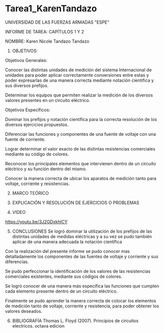 # Tarea1_KarenTandazo
UNIVERSIDAD DE LAS FUERZAS ARMADAS "ESPE"

INFORME DE TAREA: CAPÍTULOS 1 Y 2

NOMBRE: Karen Nicole Tandazo Tandazo

1. OBJETIVOS:

Objetivos Generales: 

Conocer las distintas unidades de medición del sistema Internacional de unidades para poder aplicar correctamente conversiones entre estas y poder expresarlas de una manera correcta mediante notación científica y sus diversos prefijos.  

Determinar los equipos que permiten realizar la medición de los diversos valores presentes en un circuito eléctrico. 


Objetivos Específicos:

Dominar los prefijos y notación científica para la correcta resolución de los diversos ejercicios propuestos.   

Diferenciar las funciones y componentes de una fuente de voltaje con una fuente de corriente.

Lograr determinar el valor exacto de las distintas resistencias comerciales mediante su código de colores. 

Reconocer los principales elementos que intervienen dentro de un circuito eléctrico y su función dentro del mismo. 

Conocer la manera correcta de ubicar los aparatos de medición tanto para voltaje, corriente y resistencias. 


2. MARCO TEÓRICO


3. EXPLICACIÓN Y RESOLUCIÓN DE EJERCICIOS O PROBLEMAS


4. VIDEO

https://youtu.be/3J2GDxkhlCY

5. CONCLUSIONES
Se logró dominar la utilización de los prefijos de las distintas unidades de medidas eléctricas y a su vez se pudo también aplicar de una manera adecuada la notación científica  

Con la realización del presente informe se pudo conocer mas detalladamente los componentes de las fuentes de voltaje y corriente y sus diferencias.

Se pudo perfeccionar la identificación de los valores de las resistencias comerciales existentes, mediante sus códigos de colores. 

Se logró conocer de una manera más específica las funciones que cumplen cada elemento presente dentro de un circuito eléctrico. 

Finalmente se pudo aprender la manera correcta de colocar los elementos de medición tanto de voltaje, corriente y resistencia, para poder obtener los valores deseados.    

6. BIBLIOGRAFÍA
Thomas L. Floyd (2007). Principios de circuitos electricos. octava edicion
